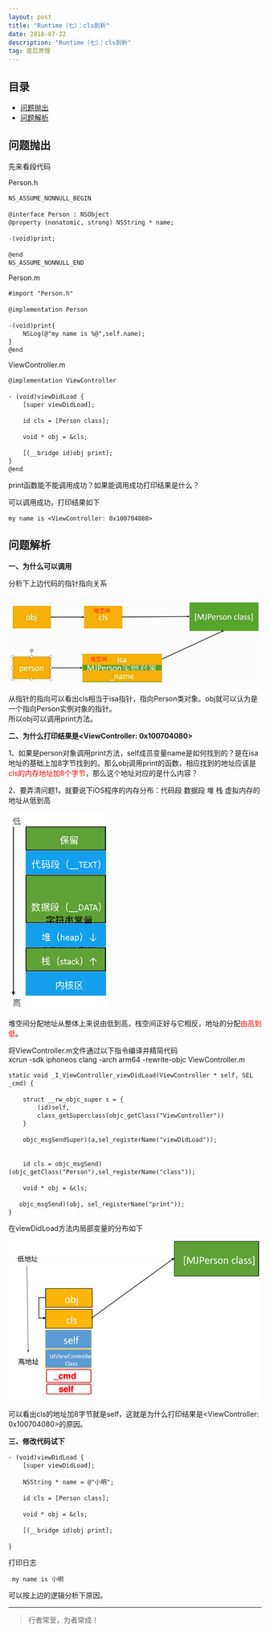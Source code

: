 ```yaml
---
layout: post
title: "Runtime（七）：cls剖析"
date: 2018-07-22
description: "Runtime（七）：cls剖析"
tag: 底层原理
---
```








## 目录
- [问题抛出](#content1)   
- [问题解析](#content2)   






<!-- ************************************************ -->
## <a id="content1"></a>问题抛出

先来看段代码

Person.h
```objc
NS_ASSUME_NONNULL_BEGIN

@interface Person : NSObject
@property (nonatomic, strong) NSString * name;

-(void)print;

@end
NS_ASSUME_NONNULL_END
```

Person.m
```objc
#import "Person.h"

@implementation Person

-(void)print{
    NSLog(@"my name is %@",self.name);
}
@end
```

ViewController.m
```objc
@implementation ViewController

- (void)viewDidLoad {
    [super viewDidLoad];
    
    id cls = [Person class];
    
    void * obj = &cls;
    
    [(__bridge id)obj print];
}
@end
```

print函数能不能调用成功？如果能调用成功打印结果是什么？

可以调用成功，打印结果如下
```objc
my name is <ViewController: 0x100704080>
```



<!-- ************************************************ -->
## <a id="content2"></a>问题解析

**一、为什么可以调用**

分析下上边代码的指针指向关系

<img src="/images/underlying/msgsend6.png" alt="img">

从指针的指向可以看出cls相当于isa指针，指向Person类对象。obj就可以认为是一个指向Person实例对象的指针。    
所以obj可以调用print方法。


**二、为什么打印结果是<ViewController: 0x100704080>**

1、如果是person对象调用print方法，self成员变量name是如何找到的？是在isa地址的基础上加8字节找到的。那么obj调用print的函数，相应找到的地址应该是<span style="color:red">cls的内存地址加8个字节</span>，那么这个地址对应的是什么内容？

2、要弄清问题1，就要说下iOS程序的内存分布：代码段  数据段  堆  栈  虚拟内存的地址从低到高

<img src="/images/underlying/msgsend7.png" alt="img">

堆空间分配地址从整体上来说由低到高，栈空间正好与它相反，地址的分配<span style="color:red">由高到低</span>。   


将ViewController.m文件通过以下指令编译并精简代码      
xcrun -sdk iphoneos clang -arch arm64 -rewrite-objc ViewController.m     

```objc
static void _I_ViewController_viewDidLoad(ViewController * self, SEL _cmd) {

    struct __rw_objc_super s = {
        (id)self,
        class_getSuperclass(objc_getClass("ViewController"))
    }
    
    objc_msgSendSuper)(a,sel_registerName("viewDidLoad"));

    
    id cls = objc_msgSend)(objc_getClass("Person"),sel_registerName("class"));

    void * obj = &cls;

   objc_msgSend)(obj, sel_registerName("print"));
}
```

在viewDidLoad方法内局部变量的分布如下

<img src="/images/underlying/msgsend8.png" alt="img">

可以看出cls的地址加8字节就是self，这就是为什么打印结果是<ViewController: 0x100704080>的原因。


**三、修改代码试下**
```objc
- (void)viewDidLoad {
    [super viewDidLoad];
    
    NSString * name = @"小明";
    
    id cls = [Person class];
    
    void * obj = &cls;
    
    [(__bridge id)obj print];
    
}
```

打印日志
```objc
 my name is 小明
```

可以按上边的逻辑分析下原因。

----------
>  行者常至，为者常成！



